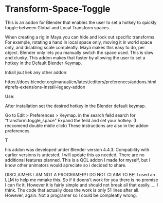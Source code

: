 # Transform-Space-Toggle

This is an addon for Blender that enables the user to set a hotkey to quickly toggle between Global and Local Transform spaces.

When creating a rig in Maya you can hide and lock out specific transforms. For example, rotating a hand in local space only, moving it in world space only, and disabling scale compleatly. Maya makes this easy to do, per object. Blender only lets you manually switch the space used. This is slow and clunky. This addon makes that faster by allowing the user to set a hotkey in the Default Blender Keymap.

Intiall jsut liek any other addon:
<p>https://docs.blender.org/manual/en/latest/editors/preferences/addons.html#prefs-extensions-install-legacy-addon</p>

Use:

After installation set the desired hotkey in the Blender default keymap.

Go to Edit > Preferences > Keymap.
in the search feild search for "transform.toggle_space"
Expand the feild and set your hotkey. (I reccomend double midle click)
These instructions are also in the addon preferences.

T

his addon was developed under Blender version 4.4.3. Compability with earlier versions is untested. I will update this as needed. There are no additional features planned. This is a QOL addon I made for myself, but I know other animators would apreciate so i decided to share.

DISCLAIMER: I AM NOT A PROGRAMER! I DO NOT CLAIM TO BE! I used an LLM to help me mmake this. So if it doens't work for you there is no promise I can fix it. However it is fairly simple and should not break all that easily..... I think. The code that actually does the work is only 51 lines after all. However, again. Not a programer so I could be compleatly wrong.
